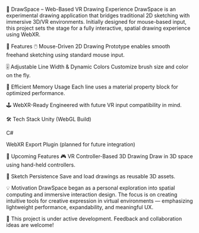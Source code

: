 🎨 DrawSpace – Web-Based VR Drawing Experience
DrawSpace is an experimental drawing application that bridges traditional 2D sketching with immersive 3D/VR environments. Initially designed for mouse-based input, this project sets the stage for a fully interactive, spatial drawing experience using WebXR.

🚀 Features
🖱️ Mouse-Driven 2D Drawing
Prototype enables smooth freehand sketching using standard mouse input.

🎚️ Adjustable Line Width & Dynamic Colors
Customize brush size and color on the fly.

🧠 Efficient Memory Usage
Each line uses a material property block for optimized performance.

🕹️ WebXR-Ready
Engineered with future VR input compatibility in mind.

🛠️ Tech Stack
Unity (WebGL Build)

C#

WebXR Export Plugin (planned for future integration)

🧩 Upcoming Features
🎮 VR Controller-Based 3D Drawing
Draw in 3D space using hand-held controllers.

💾 Sketch Persistence
Save and load drawings as reusable 3D assets.

💡 Motivation
DrawSpace began as a personal exploration into spatial computing and immersive interaction design. The focus is on creating intuitive tools for creative expression in virtual environments — emphasizing lightweight performance, expandability, and meaningful UX.

🔧 This project is under active development. Feedback and collaboration ideas are welcome!
